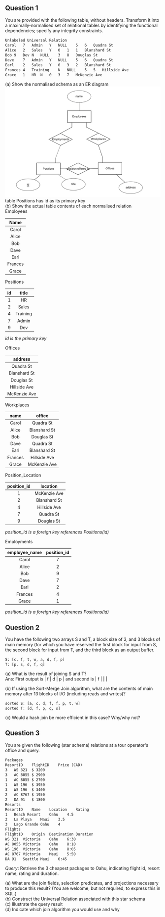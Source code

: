## Question 1
You are provided with the following table, without headers. Transform it into a maximally-normalised set of relational tables by identifying the functional dependencies; specify any integrity constraints.
```
Unlabeled Universal Relation
Carol	7	Admin	Y	NULL	5	6	Quadra St
Alice	2	Sales	Y	0	1	1	Blanshard St
Bob	9	Dev	N	NULL	3	8	Douglas St
Dave	7	Admin	Y	NULL	5	6	Quadra St
Earl	2	Sales	Y	0	3	2	Blanshard St
Frances	4	Training	N	NULL	5	5	Hillside Ave
Grace	1	HR	N	0	3	7	McKenzie Ave
```
(a) Show the normalised schema as an ER diagram<br>
![quiz 2 question 1 er diagram](https://github.com/SiRumCz/CSC_501_Quizzes/blob/master/img/quiz2_q1_er.png)<br>
table Positions has id as its primary key<br>
(b) Show the actual table contents of each normalised relation<br>
Employees

| **Name**    |
| :---------: |
| Carol       |
| Alice       |
| Bob         |
| Dave        |
| Earl        |
| Frances     |
| Grace       |

Positions

| **id**      | **title**   |
| :---------: | :---------: |
| 1           | HR          |
| 2           | Sales       |
| 4           | Training    |
| 7           | Admin       |
| 9           | Dev         |

*id is the primary key*

Offices

| **address**   |
| :-----------: |
| Quadra St     |
| Blanshard St  |
| Douglas St    |
| Hillside Ave  |
| McKenzie Ave  |

Workplaces

| **name** | **office**   |
| :------: | :----------: |
| Carol    | Quadra St    |
| Alice    | Blanshard St |
| Bob      | Douglas St   |
| Dave     | Quadra St    |
| Earl     | Blanshard St |
| Frances  | Hillside Ave |
| Grace    | McKenzie Ave |

Position_Location

| **position_id** | **location** |
| :-------------: | :----------: |
| 1               | McKenzie Ave |
| 2               | Blanshard St |
| 4               | Hillside Ave |
| 7               | Quadra St    |
| 9               | Douglas St   |

*position_id is a foreign key references Positions(id)*

Employments

| **employee_name** | **position_id** |
| :---------------: | :-------------: |
| Carol             | 7               |
| Alice             | 2               |
| Bob               | 9               |
| Dave              | 7               |
| Earl              | 2               |
| Frances           | 4               |
| Grace             | 1               |

*position_id is a foreign key references Positions(id)*

## Question 2
You have the following two arrays S and T, a block size of 3, and 3 blocks of main memory (for which you have reserved the first block for input from S, the second block for input from T, and the third block as an output buffer.
```
S: [c, f, t, w, a, d, f, p]
T: [p, s, d, f, q]
```
(a) What is the result of joining S and T?<br>
Ans: First output is | f | d | p | and second is | f |  |  |

(b) If using the Sort-Merge Join algorithm, what are the contents of main memory after 13 blocks of I/O (including reads and writes)?<br>
```
sorted S: [a, c, d, f, f, p, t, w]
sorted T: [d, f, p, q, s]

```



(c) Would a hash join be more efficient in this case? Why/why not?<br>

## Question 3
You are given the following (star schema) relations at a tour operator's office and query.
```
Packages
ResortID	FlightID	Price (CAD)
3	WS 321	$ 3200
3	AC 8055	$ 2900
1	AC 8055	$ 2700
1	WS 196	$ 3950
3	WS 196	$ 3400
2	AC 8767	$ 1950
2	DA 91	$ 1800
Resorts
ResortID	Name	Location	Rating
1	Beach Resort	Oahu	4.5
2	La Playa	Maui	3.5
3	Lago Grande	Oahu	4
Flights
FlightID	Origin	Destination	Duration
WS 321	Victoria	Oahu	6:30
AC 8055	Victoria	Oahu	8:10
WS 196	Victoria	Oahu	8:05
AC 8767	Victoria	Maui	5:50
DA 91	Seattle	Maui	6:45
```
*Query*: Retrieve the 3 cheapest packages to Oahu, indicating flight id, resort name, rating and duration.

(a) What are the join fields, selection predicates, and projections necessary to produce this result? (You are welcome, but not required, to express this in SQL.)<br>
(b) Construct the Universal Relation associated with this star schema<br>
(c) Illustrate the query result<br>
(d) Indicate which join algorithm you would use and why<br>
